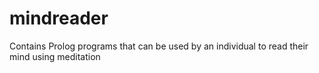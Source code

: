 # mindreader
Contains Prolog programs that can be used by an individual to read their mind using meditation
